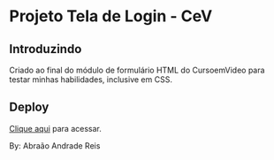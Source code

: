 # Projeto Tela de Login - CeV

## Introduzindo

Criado ao final do módulo de formulário HTML do CursoemVideo para testar minhas habilidades, inclusive em CSS.

## Deploy

[Clique aqui](https://abraao-reyys.github.io/projeto-login/) para acessar.

By: Abraão Andrade Reis
